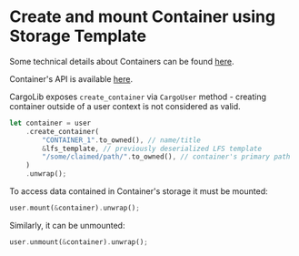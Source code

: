 # Create and mount Container using Storage Template

Some technical details about Containers can be found [here](../architecture/forests_and_containers.md).

Container's API is available [here](https://docs.wildland.dev/docs/wildland/lld/doc/wildland_cargo_lib/ffi/struct.Container.html).

CargoLib exposes `create_container` via `CargoUser` method - creating container outside of a user context
is not considered as valid.

```rust
let container = user
    .create_container(
        "CONTAINER_1".to_owned(), // name/title
        &lfs_template, // previously deserialized LFS template
        "/some/claimed/path/".to_owned(), // container's primary path
    )
    .unwrap();
```

To access data contained in Container's storage it must be mounted:

```rust
user.mount(&container).unwrap();
```

Similarly, it can be unmounted:

```rust
user.unmount(&container).unwrap();
```